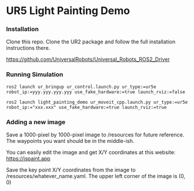 # UR5 Light Painting Demo

### Installation

Clone this repo. Clone the UR2 package and follow the full installation instructions there.

https://github.com/UniversalRobots/Universal_Robots_ROS2_Driver

### Running Simulation

`ros2 launch ur_bringup ur_control.launch.py ur_type:=ur5e robot_ip:=yyy.yyy.yyy.yyy use_fake_hardware:=true launch_rviz:=false`

`ros2 launch light_painting_demo ur_moveit_cpp.launch.py ur_type:=ur5e robot_ip:="xxx.xxx" use_fake_hardware:=true launch_rviz:=true`

### Adding a new image

Save a 1000-pixel by 1000-pixel image to /resources for future reference. The waypoints you want should be in the middle-ish.

You can easily edit the image and get X/Y coordinates at this website:  https://jspaint.app

Save the key point X/Y coordinates from the image to /resources/whatever_name.yaml. The upper left corner of the image is (0, 0)
